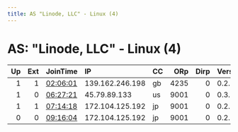 ```yaml
---
title: AS "Linode, LLC" - Linux (4)
---
```


# AS: "Linode, LLC" - Linux (4)

|   Up |   Ext | JoinTime                                                                                            | IP              | CC   |   ORp |   Dirp | Version   | Contact    | Nickname     |   eFamMembers |
|-----:|------:|:----------------------------------------------------------------------------------------------------|:----------------|:-----|------:|-------:|:----------|:-----------|:-------------|--------------:|
|    1 |     1 | [02:06:01](https://metrics.torproject.org/rs.html#details/535372124C606297D0BFD4C835D22F6E1C0D1594) | 139.162.246.198 | gb   |  4235 |      0 | 0.2.7.6   | None       | Unnamed      |             1 |
|    1 |     0 | [06:27:21](https://metrics.torproject.org/rs.html#details/51288A5D4AB5982BBCA8FC64CF189DD57C0F5EE7) | 45.79.89.133    | us   |  9001 |      0 | 0.3.1.9   | None       | afriendoftor |             1 |
|    1 |     1 | [07:14:18](https://metrics.torproject.org/rs.html#details/32D3CE5EE41D38C67DC0353653E84BCE0DBB8069) | 172.104.125.192 | jp   |  9001 |      0 | 0.2.9.11  | 123@cc.com | BSDNow       |             1 |
|    0 |     0 | [09:16:04](https://metrics.torproject.org/rs.html#details/8235A011129ACC55469EB5A765F91B0D4233E9C0) | 172.104.125.192 | jp   |  9001 |      0 | 0.2.9.11  | 123@cc.com | BSDNow       |             1 |
